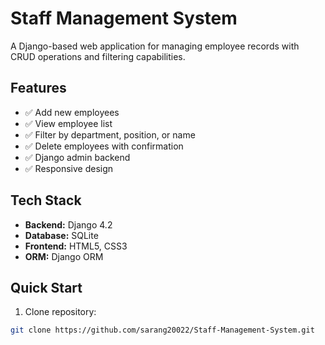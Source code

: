 # Staff Management System

A Django-based web application for managing employee records with CRUD operations and filtering capabilities.

## Features

- ✅ Add new employees
- ✅ View employee list
- ✅ Filter by department, position, or name
- ✅ Delete employees with confirmation
- ✅ Django admin backend
- ✅ Responsive design

## Tech Stack

- **Backend:** Django 4.2
- **Database:** SQLite
- **Frontend:** HTML5, CSS3
- **ORM:** Django ORM

## Quick Start

1. Clone repository:
```bash
git clone https://github.com/sarang20022/Staff-Management-System.git
